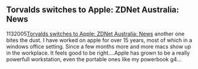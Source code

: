 <article><h1>Torvalds switches to Apple: ZDNet Australia: News</h1><time><span class="day">11</span><span class="month">3</span><span class="year">2005</span></time><a href="http://www.zdnet.com.au/news/0,39023165,39183867,00.htm">Torvalds switches to Apple: ZDNet Australia: News</a> another one bites the dust. I have worked on apple for over 15 years, most of which in a windows office setting. Since a few months more and more macs show up in the workplace. It feels good to be right....Apple has grown to be a really powerfull workstation, even the portable ones like my powerbook g4...</article>